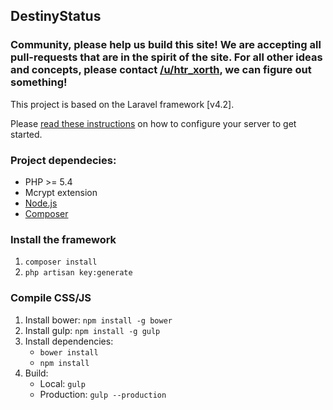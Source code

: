 ## DestinyStatus

### Community, please help us build this site! We are accepting all pull-requests that are in the spirit of the site.  For all other ideas and concepts, please contact [/u/htr_xorth](https://www.reddit.com/user/htr_xorth), we can figure out something! 

This project is based on the Laravel framework [v4.2].

Please [read these instructions](https://laravel.com/docs/4.2#server-requirements) on how to configure your server to get started.

### Project dependecies:

* PHP >= 5.4
* Mcrypt extension
* [Node.js](https://nodejs.org)
* [Composer](https://getcomposer.org)

### Install the framework

1. `composer install`
2. `php artisan key:generate`

### Compile CSS/JS

1. Install bower: `npm install -g bower`
2. Install gulp: `npm install -g gulp`
3. Install dependencies:
    * `bower install`
    * `npm install`
4. Build:
    * Local: `gulp`
    * Production: `gulp --production`
